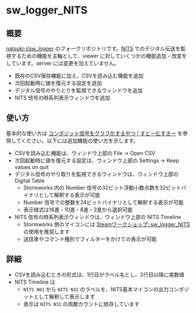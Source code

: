 # sw_logger_NITS

## 概要

[natsuki-i/sw_logger](https://github.com/natsuki-i/sw_logger) のフォークリポジトリです。[NITS](https://nona-takahara.github.io/sw-train-docs/communicate/NITS.html) でのデジタル伝送を監視するための機能を主軸として、viewer に対していくつかの機能追加・改変をしています。server には変更を加えていません。

- 既存のCSV保存機能に加え、CSVを読み込む機能を追加
- 次回起動時に値を復元する設定を追加
- デジタル信号のやりとりを監視できるウィンドウを追加
- NITS 信号の時系列表示ウィンドウを追加

## 使い方

基本的な使い方は [コンポジット信号をグラフ化するやつ | すとーむすきー](https://stormskey.works/@natsuki_i/pages/1702560276774) を参照してください。以下には追加機能の使い方を示します。

- CSVを読み込む機能は、ウィンドウ上部の File -> Open CSV
- 次回起動時に値を復元する設定は、ウィンドウ上部の Settings -> Keep values on quit
- デジタル信号のやり取りを監視できるウィンドウは、ウィンドウ上部の Digital Table
    - Stormworks 内の Number 信号の32ビット浮動小数点数を32ビットバイナリとして解釈する表示が可能
    - Number 信号での整数を24ビットバイナリとして解釈する表示が可能
    - 表示様式は16進・10進・8進・2進から選択可能
- NITS 信号の時系列表示ウィンドウは、ウィンドウ上部の NITS Timeline
    - Stormworks 側のマイコンには [Steamワークショップ::sw_logger_NITS](https://steamcommunity.com/sharedfiles/filedetails/?id=3409755527) の使用を推奨します
    - 送信車やコマンド種別でフィルターをかけての表示が可能

## 詳細

- CSVを読み込むときの形式は、1行目がラベル名とし、2行目以降に実数値
- NITS Timeline は
    - `NITS N01` から `NITS N32` のラベルを、NITS基本マイコンの出力コンポジットとして解釈して表示します
    - 表示は `NITS N32` の両数カウントに依存しています
